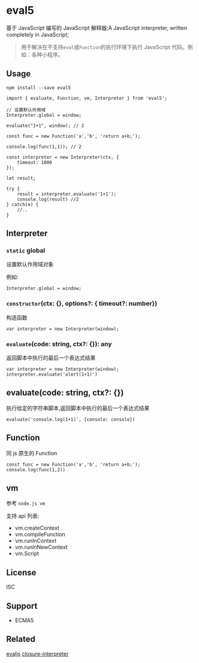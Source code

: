 # eval5

基于 JavaScript 编写的 JavaScript 解释器;A JavaScript interpreter, written completely in JavaScript;

> 用于解决在不支持`eval`或`Function`的执行环境下执行 JavaScript 代码。例如：各种小程序。

## Usage

`npm install --save eval5`

```
import { evaluate, Function, vm, Interpreter } from 'eval5';

// 设置默认作用域
Interpreter.global = window;

evaluate("1+1", window); // 2

const func = new Function('a','b', 'return a+b;');

console.log(func(1,1)); // 2

const interpreter = new Interpreter(ctx, {
    timeout: 1000
});

let result;

try {
    result = interpreter.evaluate('1+1');
    console.log(result) //2
} catch(e) {
    //..
}

```

## Interpreter

### `static` global

设置默认作用域对象

例如:

```
Interpreter.global = window;

```

### `constructor`(ctx: {}, options?: { timeout?: number})

构造函数

```
var interpreter = new Interpreter(window);
```

### `evaluate`(code: string, ctx?: {}): any

返回脚本中执行的最后一个表达式结果

```
var interpreter = new Interpreter(window);
interpreter.evaluate('alert(1+1)')
```

## evaluate(code: string, ctx?: {})

执行给定的字符串脚本,返回脚本中执行的最后一个表达式结果

```
evaluate('console.log(1+1)', {console: console})
```

## Function

同 js 原生的 Function

```
const func = new Function('a','b', 'return a+b;');
console.log(func(1,2))
```

## vm

参考 `node.js vm`

支持 api 列表:

-   vm.createContext
-   vm.compileFunction
-   vm.runInContext
-   vm.runInNewContext
-   vm.Script

## License

ISC

## Support

-   ECMA5

## Related

[evaljs][]
[closure-interpreter][]

[evaljs]: https://github.com/marten-de-vries/evaljs
[closure-interpreter]: https://github.com/int3/closure-interpreter
